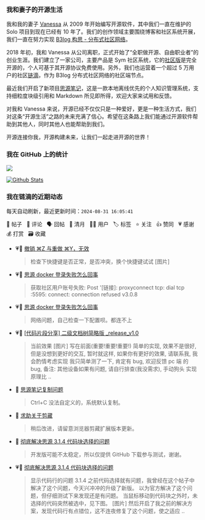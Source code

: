### 我和妻子的开源生活

我和我的妻子 [Vanessa](https://github.com/Vanessa219) 从 2009 年开始编写开源软件，其中我们一直在维护的 Solo 项目到现在已经有 10 年了。我们的创作领域主要围绕博客和社区系统开展，我们一直在努力实现 [B3log 构思 - 分布式社区网络](https://ld246.com/article/1546941897596)。

2018 年初，我和 Vanessa 从公司离职，正式开始了“全职做开源、自由职业者”的创业生涯。我们建立了一家公司，主要产品是 Sym 社区系统，它的[社区版](https://github.com/88250/symphony)是完全开源的，个人可基于其开源协议免费使用。另外，我们也运营着一个超过 5 万用户的社区[链滴](https://ld246.com)，作为 B3log 分布式社区网络的社区端节点。

最近我们开启了新项目[思源笔记](https://github.com/siyuan-note/siyuan)，这是一款本地离线优先的个人知识管理系统，支持细粒度块级引用和 Markdown 所见即所得，欢迎大家来试用和反馈。

对我和 Vanessa 来说，开源已经不仅仅只是一种爱好，更是一种生活方式，我们对这条“开源生活”之路的未来充满了信心。希望在这条路上我们能通过开源软件帮助到其他人，同时其他人也能帮助到我们。

开源连接你我，开源构建未来，让我们一起走进开源的世界！

### 我在 GitHub 上的统计

<a title="Hits" target="_blank" href="https://github.com/88250/88250"><img src="https://hits.b3log.org/88250/88250.svg"></a>

[![Github Stats](https://github-readme-stats.vercel.app/api?username=88250&theme=tokyonight&show_icons=true)](https://github.com/88250)

<!--events start -->

### 我在链滴的近期动态

每天自动刷新，最近更新时间：`2024-08-31 16:05:41`

📝 帖子 &nbsp; 💬 评论 &nbsp; 🗣 回帖 &nbsp; 🌙 清月 &nbsp; 👨‍💻 用户 &nbsp; 🏷️ 标签 &nbsp; ⭐️ 关注 &nbsp; 👍 赞同 &nbsp; 💗 感谢 &nbsp; 💰 打赏 &nbsp; 🗃 收藏

* 💗💬 [撤销 ⌘Z 与重做 ⌘Y，无效](https://ld246.com/article/1725000490703/comment/1725000970031#comments)

  > 检查下快捷键是否正常，是否冲突，换个快捷键试试 [图片]
* 💗📝 [思源 docker 登录失败怎么回事](https://ld246.com/article/1725003716513)

  > 获取社区用户账号失败: Post '[链接]: proxyconnect tcp: dial tcp :5595: connect: connection refused v3.0.8
* 💗💬 [思源 docker 登录失败怎么回事](https://ld246.com/article/1725003716513/comment/1725007324048#comments)

  > 网络问题，自己检查一下配置呗。都连不上
* 💗📝 [[代码片段分享] 二级文档树简略版 _release_v1.0](https://ld246.com/article/1724933050414)

  > 当前效果 [图片] 写在前面(重要!重要!重要!) 简单的实现, 效果不是很好, 但是没想到更好的交互, 暂时就这样, 如果你有更好的效果, 请联系我, 我会酌情考虑实现 我只简单测了一下, 肯定有 bug, 欢迎反馈 pc 端 的 bug, 备注: 其他设备如果有问题, 请自行排查(我没需求), 手动狗头 实现原理比 ..
* 💬 [思源笔记复制问题](https://ld246.com/article/1724644207261/comment/1724903621107#comments)

  > Ctrl+C 没法自定义的，系统默认复制。
* 💬 [求助关于剪藏](https://ld246.com/article/1724837761841/comment/1724900205200#comments)

  > 稍后改进，请留意浏览器剪藏扩展版本更新。
* 💬 [彻底解决思源 3.1.4 代码块选择的问题](https://ld246.com/article/1724861627569/comment/1724895143277#comments)

  > 开发版可能不太稳定，所以仅提供 GitHub 下载参与测试，谢谢。
* 💗📝 [彻底解决思源 3.1.4 代码块选择的问题](https://ld246.com/article/1724861627569)

  > 显示代码行的问题 3.1.4 之前代码选择就有问题，我曾经在这个帖子中解决了这个问题，今天兴冲冲的升级了新版。 以为官方解决了这个问题，但仔细测试下来发现还是有问题。 当鼠标移动到代码块之外时，未选择的代码突然被选中，见下图。 [图片] 然后开启了我之前的解决方案，发现代码行有点错位，这不连夜修复了这个问题，使之适应  ..


<!--events end -->
